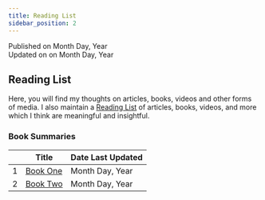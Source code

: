 ```yaml
---
title: Reading List
sidebar_position: 2
---
```


Published on Month Day, Year  
Updated on on Month Day, Year

## Reading List

Here, you will find my thoughts on articles, books, videos and other forms of media. I also maintain a [Reading List](#) of articles, books, videos, and more which I think are meaningful and insightful.

### Book Summaries

<div class="contentTableContainer">

|     | Title                                                 | Date Last Updated |
| --- | ----------------------------------------------------- | ----------------- |
| 1   | [Book One](#)                                         | Month Day, Year   |
| 2   | [Book Two](#)                                         | Month Day, Year   |

</div>